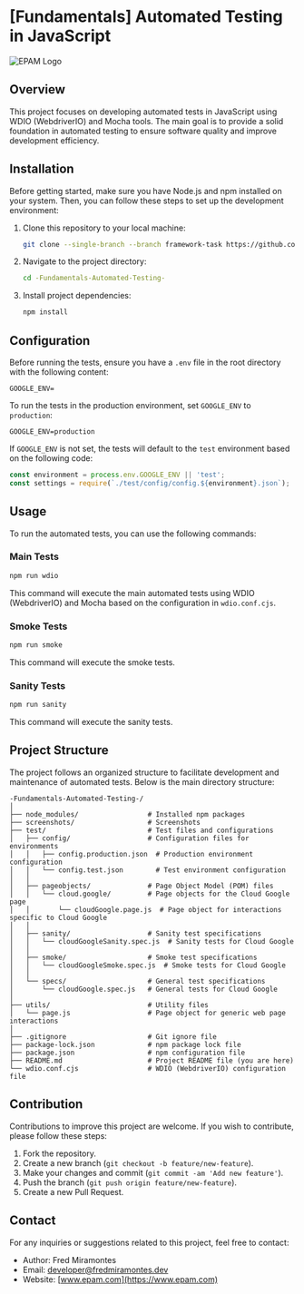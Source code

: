 # [Fundamentals] Automated Testing in JavaScript

![EPAM Logo](https://www.epam.com/etc/designs/epam-core/images/common/logo-print.png)

## Overview

This project focuses on developing automated tests in JavaScript using WDIO (WebdriverIO) and Mocha tools. The main goal is to provide a solid foundation in automated testing to ensure software quality and improve development efficiency.

## Installation

Before getting started, make sure you have Node.js and npm installed on your system. Then, you can follow these steps to set up the development environment:

1. Clone this repository to your local machine:

   ```bash
   git clone --single-branch --branch framework-task https://github.com/sh4rkd/-Fundamentals-Automated-Testing-.git
   ```

2. Navigate to the project directory:

   ```bash
   cd -Fundamentals-Automated-Testing-
   ```

3. Install project dependencies:

   ```bash
   npm install
   ```

## Configuration

Before running the tests, ensure you have a `.env` file in the root directory with the following content:

```plaintext
GOOGLE_ENV=
```

To run the tests in the production environment, set `GOOGLE_ENV` to `production`:

```plaintext
GOOGLE_ENV=production
```

If `GOOGLE_ENV` is not set, the tests will default to the `test` environment based on the following code:

```javascript
const environment = process.env.GOOGLE_ENV || 'test';
const settings = require(`./test/config/config.${environment}.json`);
```

## Usage

To run the automated tests, you can use the following commands:

### Main Tests

```bash
npm run wdio
```

This command will execute the main automated tests using WDIO (WebdriverIO) and Mocha based on the configuration in `wdio.conf.cjs`.

### Smoke Tests

```bash
npm run smoke
```

This command will execute the smoke tests.

### Sanity Tests

```bash
npm run sanity
```

This command will execute the sanity tests.

## Project Structure

The project follows an organized structure to facilitate development and maintenance of automated tests. Below is the main directory structure:

```
-Fundamentals-Automated-Testing-/
│
├── node_modules/                 # Installed npm packages
├── screenshots/                  # Screenshots 
├── test/                         # Test files and configurations
│   ├── config/                   # Configuration files for environments
│   │   ├── config.production.json  # Production environment configuration
│   │   └── config.test.json        # Test environment configuration
│   │
│   ├── pageobjects/              # Page Object Model (POM) files
│   │   └── cloud.google/         # Page objects for the Cloud Google page
│   │       └── cloudGoogle.page.js  # Page object for interactions specific to Cloud Google
│   │
│   ├── sanity/                   # Sanity test specifications
│   │   └── cloudGoogleSanity.spec.js  # Sanity tests for Cloud Google
│   │
│   ├── smoke/                    # Smoke test specifications
│   │   └── cloudGoogleSmoke.spec.js  # Smoke tests for Cloud Google
│   │
│   └── specs/                    # General test specifications
│       └── cloudGoogle.spec.js   # General tests for Cloud Google
│
├── utils/                        # Utility files
│   └── page.js                   # Page object for generic web page interactions
│
├── .gitignore                    # Git ignore file
├── package-lock.json             # npm package lock file
├── package.json                  # npm configuration file
├── README.md                     # Project README file (you are here)
└── wdio.conf.cjs                 # WDIO (WebdriverIO) configuration file 
```

## Contribution

Contributions to improve this project are welcome. If you wish to contribute, please follow these steps:

1. Fork the repository.
2. Create a new branch (`git checkout -b feature/new-feature`).
3. Make your changes and commit (`git commit -am 'Add new feature'`).
4. Push the branch (`git push origin feature/new-feature`).
5. Create a new Pull Request.

## Contact

For any inquiries or suggestions related to this project, feel free to contact:

- Author: Fred Miramontes
- Email: [developer@fredmiramontes.dev](mailto:developer@fredmiramontes.dev)
- Website: [www.epam.com](https://www.epam.com)